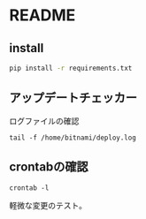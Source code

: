 # README

## install

```bash
pip install -r requirements.txt
```

## アップデートチェッカー

ログファイルの確認

```
tail -f /home/bitnami/deploy.log
```

## crontabの確認

```
crontab -l
```

軽微な変更のテスト。
